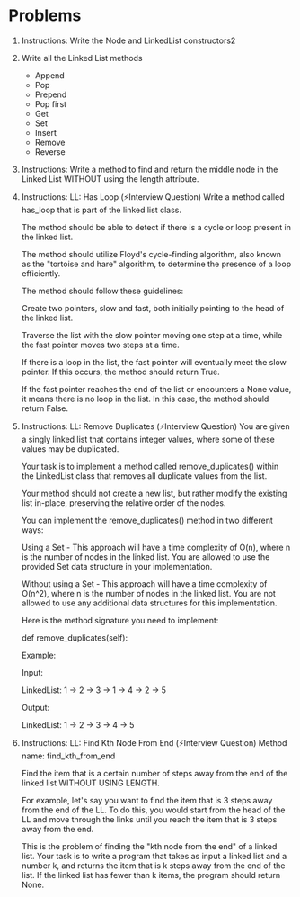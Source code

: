 # Problems

1. Instructions: Write the Node and LinkedList constructors2
2. Write all the Linked List methods
    - Append
    - Pop
    - Prepend
    - Pop first
    - Get
    - Set
    - Insert
    - Remove
    - Reverse
3. Instructions:
   Write a method to find and return the middle node in the Linked List WITHOUT using the length attribute.
4. Instructions:
   LL: Has Loop (⚡Interview Question)
   Write a method called has_loop that is part of the linked list class.

    The method should be able to detect if there is a cycle or loop present in the linked list.

    The method should utilize Floyd's cycle-finding algorithm, also known as the "tortoise and hare" algorithm, to determine the presence of a loop efficiently.

    The method should follow these guidelines:

    Create two pointers, slow and fast, both initially pointing to the head of the linked list.

    Traverse the list with the slow pointer moving one step at a time, while the fast pointer moves two steps at a time.

    If there is a loop in the list, the fast pointer will eventually meet the slow pointer. If this occurs, the method should return True.

    If the fast pointer reaches the end of the list or encounters a None value, it means there is no loop in the list. In this case, the method should return False.

5. Instructions:
   LL: Remove Duplicates (⚡Interview Question)
   You are given a singly linked list that contains integer values, where some of these values may be duplicated.

    Your task is to implement a method called remove_duplicates() within the LinkedList class that removes all duplicate values from the list.

    Your method should not create a new list, but rather modify the existing list in-place, preserving the relative order of the nodes.

    You can implement the remove_duplicates() method in two different ways:

    Using a Set - This approach will have a time complexity of O(n), where n is the number of nodes in the linked list. You are allowed to use the provided Set data structure in your implementation.

    Without using a Set - This approach will have a time complexity of O(n^2), where n is the number of nodes in the linked list. You are not allowed to use any additional data structures for this implementation.

    Here is the method signature you need to implement:

    def remove_duplicates(self):

    Example:

    Input:

    LinkedList: 1 -> 2 -> 3 -> 1 -> 4 -> 2 -> 5

    Output:

    LinkedList: 1 -> 2 -> 3 -> 4 -> 5

6. Instructions:
   LL: Find Kth Node From End (⚡Interview Question)
   Method name:
   find_kth_from_end

    Find the item that is a certain number of steps away from the end of the linked list WITHOUT USING LENGTH.

    For example, let's say you want to find the item that is 3 steps away from the end of the LL. To do this, you would start from the head of the LL
    and move through the links until you reach the item that is 3 steps away from the end.

    This is the problem of finding the "kth node from the end" of a linked list. Your task is to write a program that takes as input a linked list
    and a number k, and returns the item that is k steps away from the end of the list. If the linked list has fewer than k items,
    the program should return None.

